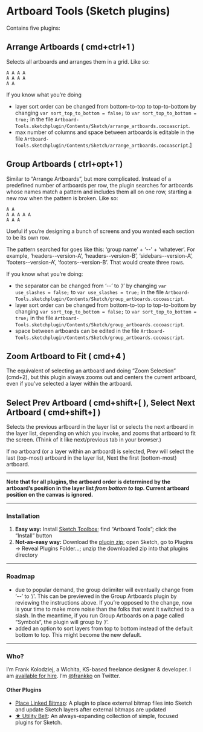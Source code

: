 # Artboard Tools (Sketch plugins)

Contains five plugins:

## Arrange Artboards ( cmd+ctrl+1 )

Selects all artboards and arranges them in a grid. Like so:

```
A A A A
A A A A
A A
```

If you know what you’re doing

- layer sort order can be changed from bottom-to-top to top-to-bottom by changing `var sort_top_to_bottom = false;` to `var sort_top_to_bottom = true;` in the file `Artboard-Tools.sketchplugin/Contents/Sketch/arrange_artboards.cocoascript`.
- max number of columns and space between artboards is editable in the file `Artboard-Tools.sketchplugin/Contents/Sketch/arrange_artboards.cocoascript`.]

## Group Artboards ( ctrl+opt+1 )

Similar to “Arrange Artboards”, but more complicated. Instead of a predefined number of artboards per row, the plugin searches for artboards whose names match a pattern and includes them all on one row, starting a new row when the pattern is broken. Like so:

```
A A
A A A A A
A A A
```

Useful if you’re designing a bunch of screens and you wanted each section to be its own row.

The pattern searched for goes like this: ‘group name’ + ‘\-\-’ + ‘whatever’. For example, ‘headers\-\-version-A’, ‘headers\-\-version-B’, ‘sidebars\-\-version-A’, ‘footers\-\-version-A’, ‘footers\-\-version-B’. That would create three rows.

If you know what you’re doing:

- the separator can be changed from ‘--’ to ‘/’ by changing `var use_slashes = false;` to `var use_slashes = true;` in the file `Artboard-Tools.sketchplugin/Contents/Sketch/group_artboards.cocoascript`.
- layer sort order can be changed from bottom-to-top to top-to-bottom by changing `var sort_top_to_bottom = false;` to `var sort_top_to_bottom = true;` in the file `Artboard-Tools.sketchplugin/Contents/Sketch/group_artboards.cocoascript`.
- space between artboards can be edited in the file `Artboard-Tools.sketchplugin/Contents/Sketch/group_artboards.cocoascript`.

## Zoom Artboard to Fit ( cmd+4 )

The equivalent of selecting an artboard and doing “Zoom Selection” (cmd+2), but this plugin always zooms out and centers the current artboard, even if you’ve selected a layer within the artboard.

## Select Prev Artboard ( cmd+shift+[ ), Select Next Artboard ( cmd+shift+] )

Selects the previous artboard in the layer list or selects the next artboard in the layer list, depending on which you invoke, and zooms that artboard to fit the screen. (Think of it like next/previous tab in your browser.)

If no artboard (or a layer within an artboard) is selected, Prev will select the last (top-most) artboard in the layer list, Next the first (bottom-most) artboard.

* * * * *

**Note that for all plugins, the artboard order is determined by the artboard’s position in the layer list _from bottom to top_. Current artboard position on the canvas is ignored.**

* * * * *

### Installation

1. **Easy way:** Install [Sketch Toolbox](http://sketchtoolbox.com/); find “Artboard Tools”; click the “Install” button
1. **Not-as-easy way:** Download the [plugin zip](https://github.com/frankko/Artboard-Tools/archive/master.zip); open Sketch, go to Plugins → Reveal Plugins Folder…; unzip the downloaded zip into that plugins directory

* * * * *

### Roadmap

- due to popular demand, the group delimiter will eventually change from ‘--’ to ‘/’. This can be previewed in the Group Artboards plugin by reviewing the instructions above. If you’re opposed to the change, now is your time to make more noise than the folks that want it switched to a slash. In the meantime, if you run Group Artboards on a page called “Symbols”, the plugin will group by ‘/’.
- added an option to sort layers from top to bottom instead of the default bottom to top. This might become the new default. 

* * * 

### Who?

I’m Frank Kolodziej, a Wichita, KS-based freelance designer & developer. I am [available for hire](http://kolo.io/). I’m [@frankko](https://twitter.com/frankko) on Twitter.

#### Other Plugins

- [Place Linked Bitmap](https://github.com/frankko/Place-Linked-Bitmap): A plugin to place external bitmap files into Sketch and update Sketch layers after external bitmaps are updated
- [★ Utility Belt](https://github.com/frankko/UtilityBelt): An always-expanding collection of simple, focused plugins for Sketch.
